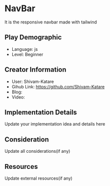 # NavBar

It is the responsive navbar made with tailwind

## Play Demographic

- Language: js
- Level: Beginner

## Creator Information

- User: Shivam-Katare
- Gihub Link: https://github.com/Shivam-Katare
- Blog: 
- Video: 

## Implementation Details

Update your implementation idea and details here

## Consideration

Update all considerations(if any)

## Resources

Update external resources(if any)
